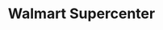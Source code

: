 ---
title: "Walmart Supercenter"
url: /jacksonville/walmart-supercenter-lem-turner-road/
shop: supermarket
---
